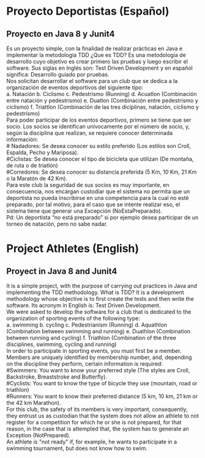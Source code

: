 # Proyecto Deportistas (Español)
## Proyecto en Java 8 y Junit4 <br>
Es un proyecto simple, con la finalidad de realizar prácticas en Java e implementar la metodología TDD ¿Que es TDD?
Es una metodología de desarrollo cuyo objetivo es crear primero las pruebas y luego escribir el software. Sus siglas en Inglés son: Test Driven Development y en español significa: Desarrollo guiado por pruebas. <br>
Nos solicitan desarrollar el software para un club que se dedica a la organización de eventos deportivos del siguiente tipo: <br>a. Natación b. Ciclismo c. Pedestrismo (Running) d. Acuatlon (Combinación entre natación y pedestrismo) e. Duatlon (Combinación entre pedestrismo y ciclismo) f. Triattlon (Combinación de las tres diciplinas, natación, ciclismo y pedestrismo) <br>Para poder participar de los eventos deportivos, primero se tiene que ser socio. Los socios se identifican unívocamente por el número de socio, y, según la disciplina que realizan, se requiere conocer determinada información: <br># Nadadores: Se desea conocer su estilo preferido (Los estilos son Croll, Espalda, Pecho y Mariposa).<br>
#Ciclistas: Se desea conocer el tipo de bicicleta que utilizan (De montaña, de ruta o de triatlón) <br>#Corredores: Se desea conocer su distancia preferida (5 Km, 10 Km, 21 Km o la Maratón de 42 Km). <br>Para este club la seguridad de sus socios es muy importante, en consecuencia, nos encargan custodiar que el sistema no permita que un deportista no pueda inscribirse en una competencia para la cual no esté preparado, por tal motivo, para el caso que se intente realizar eso, el sistema tiene que generar una Excepción (NoEstaPreparado). <br>Pd: Un deportista “no está preparado” si por ejemplo desea participar de un torneo de natación, pero no sabe nadar. 

# Project Athletes (English) 
## Proyect in Java 8 and Junit4 <br>
It is a simple project, with the purpose of carrying out practices in Java and implementing the TDD methodology. What is TDD?
It is a development methodology whose objective is to first create the tests and then write the software. Its acronym in English is: Test Driven Development.<br>
We were asked to develop the software for a club that is dedicated to the organization of sporting events of the following type: <br>a. swimming b. cycling c. Pedestrianism (Running) d. Aquathlon (Combination between swimming and running) e. Duathlon (Combination between running and cycling) f. Triathlon (Combination of the three disciplines, swimming, cycling and running)<br> In order to participate in sporting events, you must first be a member. Members are uniquely identified by membership number, and, depending on the discipline they perform, certain information is required: <br>#Swimmers: You want to know your preferred style (The styles are Croll, Backstroke, Breaststroke and Butterfly). <br>#Cyclists: You want to know the type of bicycle they use (mountain, road or triathlon) <br>#Runners: You want to know their preferred distance (5 km, 10 km, 21 km or the 42 km Marathon). <br>For this club, the safety of its members is very important, consequently, they entrust us as custodian that the system does not allow an athlete to not register for a competition for which he or she is not prepared, for that reason, in the case that is attempted that, the system has to generate an Exception (NotPrepared).<br> An athlete is "not ready" if, for example, he wants to participate in a swimming tournament, but does not know how to swim.
